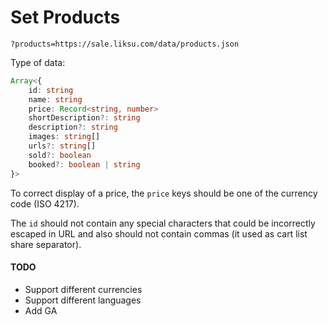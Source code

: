 # Set Products

```
?products=https://sale.liksu.com/data/products.json
```

Type of data:

```ts
Array<{
    id: string
    name: string
    price: Record<string, number>
    shortDescription?: string
    description?: string
    images: string[]
    urls?: string[]
    sold?: boolean
    booked?: boolean | string
}>
```

To correct display of a price, the `price` keys should be one of the currency code (ISO 4217).

The `id` should not contain any special characters that could be incorrectly escaped in URL and also should not contain commas (it used as cart list share separator).

#### TODO

- Support different currencies
- Support different languages
- Add GA